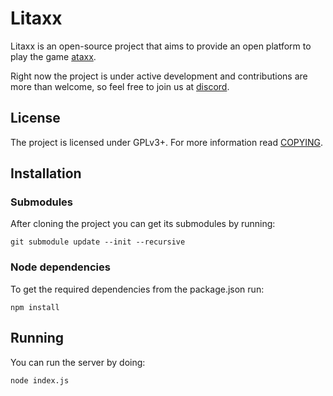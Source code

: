 # Litaxx

Litaxx is an open-source project that aims to provide an open platform to play the game [ataxx](https://en.wikipedia.org/wiki/Ataxx).

Right now the project is under active development and contributions are more than welcome, so feel free to join us at [discord](https://discord.gg/vaSbRwS).


## License

The project is licensed under GPLv3+. For more information read [COPYING](COPYING).


## Installation

### Submodules

After cloning the project you can get its submodules by running: 
```
git submodule update --init --recursive
```

### Node dependencies

To get the required dependencies from the package.json run:

```
npm install
```


## Running

You can run the server by doing:

```
node index.js
```